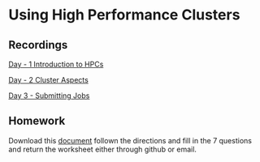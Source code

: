# Using High Performance Clusters

## Recordings
[Day - 1 Introduction to HPCs](https://unr.zoom.us/rec/share/4q9S_KecR_WW_I49LJZnwXwyxoBwobDhAWhH2nPTzLQOvrmmd_vjhiTRw2edilM2.b3yDicqJfEycDUS4)

[Day - 2 Cluster Aspects](https://unr.zoom.us/rec/share/RRYn0tMMDQOJfUblM7G2G0y-Ff4U_Io_hIRp7aBogBnrsGpXUYI5pYJLADrU5Gf3.7GQGfQUDk9ahNAoz?startTime=1618524118000)

[Day 3 - Submitting Jobs](https://unr.zoom.us/rec/share/3Y1GuykiZs9Mn0Uio81X3_vYt4BxOSTWACd1-b6nrsU96Nmv1pwuPYCsYaddSQY2.p7w8tAwfIJ6OzFl3)

## Homework

Download this [document](https://www.dropbox.com/s/0mtnj8vaal96e91/Pronghorn.Homework.Module.docx?dl=0) follown the directions and fill in the 7 questions and return the worksheet either through github or email.







